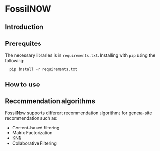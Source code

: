 # FossilNOW

## Introduction

## Prerequites

The necessary libraries is in `requirements.txt`. Installing with `pip` using the following:

`  pip install -r requirements.txt`

## How to use

## Recommendation algorithms

FossilNow supports different recommendation algorithms for genera-site recommendation such as:

- Content-based filtering
- Matrix Factorization
- KNN
- Collaborative Filtering
